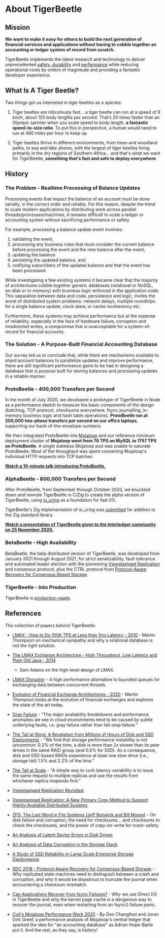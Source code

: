 # About TigerBeetle

## Mission

**We want to make it easy for others to build the next generation of financial services and
applications without having to cobble together an accounting or ledger system of record from
scratch.**

TigerBeetle implements the latest research and technology to deliver unprecedented [safety,
durability](./safety.md) and [performance](./performance.md) while reducing operational costs by
orders of magnitude and providing a fantastic developer experience.

## What Is A Tiger Beetle?

Two things got us interested in tiger beetles as a species:

1. Tiger beetles are ridiculously fast... a tiger beetle can run at a speed of 9 km/h, about 125
   body lengths per second. That’s 20 times faster than an Olympic sprinter when you scale speed to
   body length, **a fantastic speed-to-size ratio**. To put this in perspective, a human would need
   to run at 480 miles per hour to keep up.

2. Tiger beetles thrive in different environments, from trees and woodland paths, to sea and lake
   shores, with the largest of tiger beetles living primarily in the dry regions of Southern
   Africa... and that's what we want for TigerBeetle, **something that's fast and safe to deploy
   everywhere**.

## History

### The Problem - Realtime Processing of Balance Updates

Processing events that impact the balance of an account must be done serially, in the correct order
and reliably. For this reason, despite the trend to scale modern applications by distributing work
across parallel threads/processes/machines, it remains difficult to scale a ledger or accounting
system without sacrificing performance or safety.

For example, processing a balance update event involves:

1. validating the event,
2. processing any business rules that must consider the current balance before processing the event
   and the new balance after the event,
3. updating the balance
4. persisting the updated balance, and
5. notifying subscribers of the updated balance and that the event has been processed.

While investigating a few existing systems it became clear that the majority of architectures cobble
together generic databases (relational or NoSQL, on-disk or in-memory) with business logic enforced
in the application code. This separation between data and code, persistence and logic, invites the
worst of distributed system problems: network delays, multiple roundtrips for a single balance
update, clock skew, or cache incoherency etc.

Furthermore, these systems may achieve performance but at the expense of reliability, especially in
the face of hardware failure, corruption and misdirected writes, a compromise that is unacceptable
for a system-of-record for financial accounts.

### The Solution - A Purpose-Built Financial Accounting Database

Our survey led us to conclude that, while there are mechanisms available to shard account balances
to parallelize updates and improve performance, there are still significant performance gains to be
had in designing a database that is purpose built for storing balances and processing updates in a
reliable manner.

### ProtoBeetle - 400,000 Transfers per Second

In the month of July 2020, we developed a prototype of TigerBeetle in Node as a performance sketch
to measure the basic components of the design (batching, TCP protocol, checksums
everywhere, fsync journalling, in-memory business logic and hash table operations). **ProtoBeetle
ran at 200,000 two-phase transfers per second on our office laptops**, supporting our
back-of-the-envelope numbers.

We then integrated ProtoBeetle into [Mojaloop](https://mojaloop.io/) and our reference minimum
deployment cluster of **Mojaloop went from 76 TPS on MySQL to 1757 TPS on ProtoBeetle**. A single
stateless Mojaloop pod was unable to saturate ProtoBeetle. Most of the throughput was spent
converting Mojaloop's individual HTTP requests into TCP batches.

**[Watch a 10-minute talk introducing ProtoBeetle.](https://youtu.be/QOC6PHFPtAM?t=324)**

### AlphaBeetle - 800,000 Transfers per Second

After ProtoBeetle, from September through October 2020, we knuckled down and rewrote TigerBeetle in
C/Zig to create the alpha version of TigerBeetle, using [io_uring](https://kernel.dk/io_uring.pdf)
as a foundation for fast I/O.

TigerBeetle's Zig implementation of io_uring was
[submitted](https://github.com/ziglang/zig/pull/6356) for addition to the Zig standard library.

**[Watch a presentation of TigerBeetle given to the Interledger community on 25 November 2020.](https://www.youtube.com/watch?v=J1OaBRTV2vs)**

### BetaBeetle - High Availability

BetaBeetle, the beta distributed version of TigerBeetle, was developed from January 2021 through
August 2021, for strict serializability, fault tolerance and automated leader election with the
pioneering [Viewstamped Replication](https://pmg.csail.mit.edu/papers/vr-revisited.pdf) and consensus
protocol, plus the CTRL protocol from [Protocol-Aware Recovery for Consensus-Based
Storage](https://www.youtube.com/watch?v=fDY6Wi0GcPs).

### TigerBeetle - Into Production

TigerBeetle is [production-ready](./production-ready.md). 

## References

The collection of papers behind TigerBeetle:

- [LMAX - How to Do 100K TPS at Less than 1ms Latency -
  2010](https://www.infoq.com/presentations/LMAX/) - Martin Thompson on mechanical sympathy and why
  a relational database is not the right solution.

- [The LMAX Exchange Architecture - High Throughput, Low Latency and Plain Old Java -
  2014](https://skillsmatter.com/skillscasts/5247-the-lmax-exchange-architecture-high-throughput-low-latency-and-plain-old-java)

  - Sam Adams on the high-level design of LMAX.

- [LMAX Disruptor](https://lmax-exchange.github.io/disruptor/files/Disruptor-1.0.pdf) - A high
  performance alternative to bounded queues for exchanging data between concurrent threads.

- [Evolution of Financial Exchange Architectures -
  2020](https://www.youtube.com/watch?v=qDhTjE0XmkE) - Martin Thompson looks at the evolution of
  financial exchanges and explores the state of the art today.

- [Gray Failure](https://www.microsoft.com/en-us/research/wp-content/uploads/2017/06/paper-1.pdf) -
  "The major availability breakdowns and performance anomalies we see in cloud environments tend to
  be caused by subtle underlying faults, i.e. gray failure rather than fail-stop failure."

- [The Tail at Store: A Revelation from Millions of Hours of Disk and SSD
  Deployments](https://www.usenix.org/system/files/conference/fast16/fast16-papers-hao.pdf) - "We
  find that storage performance instability is not uncommon: 0.2% of the time, a disk is more than
  2x slower than its peer drives in the same RAID group (and 0.6% for SSD). As a consequence, disk
  and SSD-based RAIDs experience at least one slow drive (i.e., storage tail) 1.5% and 2.2% of the
  time."

- [The Tail at
  Scale](https://www2.cs.duke.edu/courses/cps296.4/fall13/838-CloudPapers/dean_longtail.pdf) - "A
  simple way to curb latency variability is to issue the same request to multiple replicas and use
  the results from whichever replica responds first."

- [Viewstamped Replication Revisited](https://pmg.csail.mit.edu/papers/vr-revisited.pdf)

- [Viewstamped Replication: A New Primary Copy Method to Support Highly-Available Distributed
  Systems](https://pmg.csail.mit.edu/papers/vr.pdf)

- [ZFS: The Last Word in File Systems (Jeff Bonwick and Bill
  Moore)](https://www.youtube.com/watch?v=NRoUC9P1PmA) - On disk failure and corruption, the need
  for checksums... and checksums to check the checksums, and the power of copy-on-write for
  crash-safety.

- [An Analysis of Latent Sector Errors in Disk
  Drives](https://research.cs.wisc.edu/wind/Publications/latent-sigmetrics07.pdf)

- [An Analysis of Data Corruption in the Storage
  Stack](https://www.usenix.org/legacy/events/fast08/tech/full_papers/bairavasundaram/bairavasundaram.pdf)

- [A Study of SSD Reliability in Large Scale Enterprise Storage
  Deployments](https://www.usenix.org/system/files/fast20-maneas.pdf)

- [SDC 2018 - Protocol-Aware Recovery for Consensus-Based
  Storage](https://www.youtube.com/watch?v=fDY6Wi0GcPs) - Why replicated state machines need to
  distinguish between a crash and corruption, and why it would be disastrous to truncate the journal
  when encountering a checksum mismatch.

- [Can Applications Recover from fsync
  Failures?](https://www.usenix.org/system/files/atc20-rebello.pdf) - Why we use Direct I/O in
  TigerBeetle and why the kernel page cache is a dangerous way to recover the journal, even when
  restarting from an fsync() failure panic.

- [Coil's Mojaloop Performance Work
  2020](https://docs.mojaloop.io/legacy/discussions/Mojaloop%20Performance%202020.pdf) - By Don
  Changfoot and Joran Dirk Greef, a performance analysis of Mojaloop's central ledger that sparked
  the idea for "an accounting database" as Adrian Hope-Bailie put it. And the rest, as they say, is
  history!
